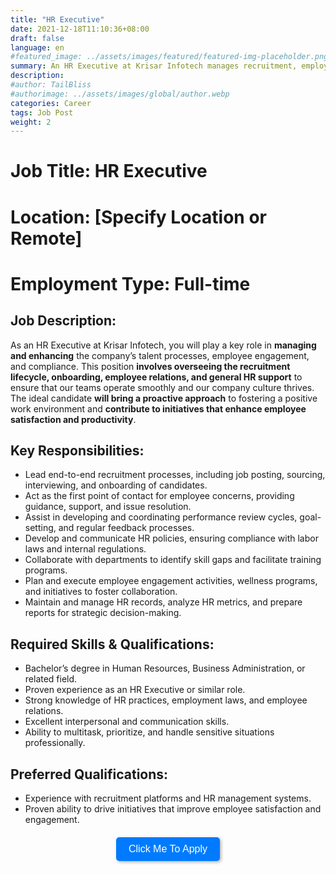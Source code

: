 ```yaml
---
title: "HR Executive"
date: 2021-12-18T11:10:36+08:00
draft: false
language: en
#featured_image: ../assets/images/featured/featured-img-placeholder.png
summary: An HR Executive at Krisar Infotech manages recruitment, employee relations, and HR processes, ensuring the company attracts and retains top talent aligned with its goals. They support performance management, handle onboarding, and work closely with teams to foster a positive, productive work environment.
description: 
#author: TailBliss
#authorimage: ../assets/images/global/author.webp
categories: Career
tags: Job Post
weight: 2
---
```


# Job Title: HR Executive
# Location: [Specify Location or Remote]
# Employment Type: Full-time

## Job Description:
As an HR Executive at Krisar Infotech, you will play a key role in __managing and enhancing__ the company’s talent processes, employee engagement, and compliance. This position __involves overseeing the recruitment lifecycle, onboarding, employee relations, and general HR support__ to ensure that our teams operate smoothly and our company culture thrives. The ideal candidate __will bring a proactive approach__ to fostering a positive work environment and __contribute to initiatives that enhance employee satisfaction and productivity__.

## Key Responsibilities:
- Lead end-to-end recruitment processes, including job posting, sourcing, interviewing, and onboarding of candidates.
- Act as the first point of contact for employee concerns, providing guidance, support, and issue resolution.
- Assist in developing and coordinating performance review cycles, goal-setting, and regular feedback processes.
- Develop and communicate HR policies, ensuring compliance with labor laws and internal regulations.
- Collaborate with departments to identify skill gaps and facilitate training programs.
- Plan and execute employee engagement activities, wellness programs, and initiatives to foster collaboration.
- Maintain and manage HR records, analyze HR metrics, and prepare reports for strategic decision-making.

## Required Skills & Qualifications:
- Bachelor’s degree in Human Resources, Business Administration, or related field.
- Proven experience as an HR Executive or similar role.
- Strong knowledge of HR practices, employment laws, and employee relations.
- Excellent interpersonal and communication skills.
- Ability to multitask, prioritize, and handle sensitive situations professionally.

## Preferred Qualifications:
- Experience with recruitment platforms and HR management systems.
- Proven ability to drive initiatives that improve employee satisfaction and engagement.

<div style="text-align: center; margin: 20px 0;">
    <a href="mailto:help@krisar.tech?subject=Job Application for HR Executive Role">
        <button style="background-color: #007BFF; color: white; border: none; padding: 10px 20px; font-size: 16px; cursor: pointer; border-radius: 5px; 
                box-shadow: 2px 2px 5px rgba(0, 0, 0, 0.3); transition: background-color 0.3s, box-shadow 0.3s;" 
                onmouseover="this.style.backgroundColor='#000'; this.style.boxShadow='2px 2px 10px rgba(0, 0, 0, 0.5)';" 
                onmouseout="this.style.backgroundColor='#007BFF'; this.style.boxShadow='2px 2px 5px rgba(0, 0, 0, 0.3)';">
            Click Me To Apply
        </button>
    </a>
</div>